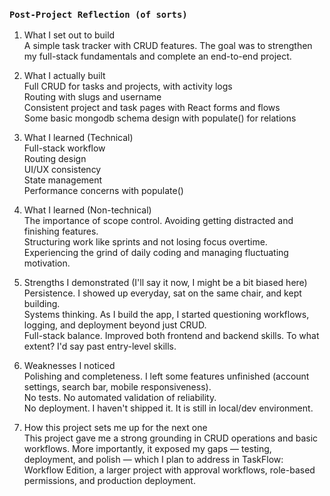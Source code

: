 ### `Post-Project Reflection (of sorts)`

1. What I set out to build\
   A simple task tracker with CRUD features. The goal was to strengthen my full-stack fundamentals and complete an end-to-end project.

2. What I actually built\
   Full CRUD for tasks and projects, with activity logs\
   Routing with slugs and username\
   Consistent project and task pages with React forms and flows\
   Some basic mongodb schema design with populate() for relations

3. What I learned (Technical)\
   Full-stack workflow\
   Routing design\
   UI/UX consistency\
   State management\
   Performance concerns with populate()

5. What I learned (Non-technical)\
   The importance of scope control. Avoiding getting distracted and finishing features.\
   Structuring work like sprints and not losing focus overtime.\
   Experiencing the grind of daily coding and managing fluctuating motivation.

7. Strengths I demonstrated (I'll say it now, I might be a bit biased here)\
   Persistence. I showed up everyday, sat on the same chair, and kept building.\
   Systems thinking. As I build the app, I started questioning workflows, logging, and deployment beyond just CRUD.\
   Full-stack balance. Improved both frontend and backend skills. To what extent? I'd say past entry-level skills.

8. Weaknesses I noticed\
   Polishing and completeness. I left some features unfinished (account settings, search bar, mobile responsiveness).\
   No tests. No automated validation of reliability.\
   No deployment. I haven't shipped it. It is still in local/dev environment.

9. How this project sets me up for the next one\
  This project gave me a strong grounding in CRUD operations and basic workflows. More importantly, it exposed my gaps — testing, deployment, and polish — which I plan to address in TaskFlow: Workflow Edition, a
larger project with approval workflows, role-based permissions, and production deployment.
